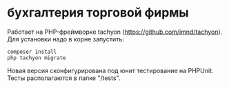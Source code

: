 # бухгалтерия торговой фирмы

Работает на PHP-фреймворке tachyon (https://github.com/imnd/tachyon).
Для установки надо в корне запустить:
```
composer install
php tachyon migrate
```
Новая версия сконфигурирована под юнит тестирование на PHPUnit. Тесты располагаются в папке "/tests". 
